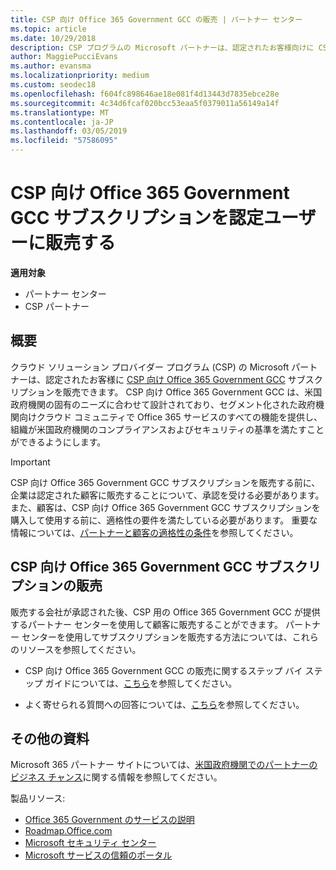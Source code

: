 ```yaml
---
title: CSP 向け Office 365 Government GCC の販売 | パートナー センター
ms.topic: article
ms.date: 10/29/2018
description: CSP プログラムの Microsoft パートナーは、認定されたお客様向けに CSP サブスクリプションの Office 365 Government GCC を販売できます。 Office 365 Government GCC csp は、米国政府機関および政府の請負業者用に設計されたクラウドの生産性サービスのスイートです。
author: MaggiePucciEvans
ms.author: evansma
ms.localizationpriority: medium
ms.custom: seodec18
ms.openlocfilehash: f604fc898646ae18e081f4d13443d7835ebce28e
ms.sourcegitcommit: 4c34d6fcaf020bcc53eaa5f0379011a56149a14f
ms.translationtype: MT
ms.contentlocale: ja-JP
ms.lasthandoff: 03/05/2019
ms.locfileid: "57586095"
---
```

# <a name="sell-office-365-government-gcc-for-csp-subscriptions-to-qualified-customers"></a>CSP 向け Office 365 Government GCC サブスクリプションを認定ユーザーに販売する

**適用対象**

-  パートナー センター
-  CSP パートナー


## <a name="overview"></a>概要

クラウド ソリューション プロバイダー プログラム (CSP) の Microsoft パートナーは、認定されたお客様に [CSP 向け Office 365 Government GCC](https://www.microsoft.com/microsoft-365/partners/governmentforCSP) サブスクリプションを販売できます。 CSP 向け Office 365 Government GCC は、米国政府機関の固有のニーズに合わせて設計されており、セグメント化された政府機関向けクラウド コミュニティで Office 365 サービスのすべての機能を提供し、組織が米国政府機関のコンプライアンスおよびセキュリティの基準を満たすことができるようにします。 

>[!IMPORTANT] 
>CSP 向け Office 365 Government GCC サブスクリプションを販売する前に、企業は認定された顧客に販売することについて、承認を受ける必要があります。 また、顧客は、CSP 向け Office 365 Government GCC サブスクリプションを購入して使用する前に、適格性の要件を満たしている必要があります。 重要な情報については、[パートナーと顧客の適格性の条件](csp-gcc-validate.md)を参照してください。


## <a name="sell-office-365-government-gcc-for-csp-subscriptions"></a>CSP 向け Office 365 Government GCC サブスクリプションの販売

販売する会社が承認された後、CSP 用の Office 365 Government GCC が提供するパートナー センターを使用して顧客に販売することができます。 パートナー センターを使用してサブスクリプションを販売する方法については、これらのリソースを参照してください。 

-   CSP 向け Office 365 Government GCC の販売に関するステップ バイ ステップ ガイドについては、[こちら](https://go.microsoft.com/fwlink/?linkid=2007323)を参照してください。  

-   よく寄せられる質問への回答については、[こちら](https://o365pp.blob.core.windows.net/media/Resources/GCC/Office%20365%20Government%20GCC%20for%20CSP%20Partner%20FAQ.docx)を参照してください。


## <a name="additional-resources"></a>その他の資料

Microsoft 365 パートナー サイトについては、[米国政府機関でのパートナーのビジネス チャンス](https://www.microsoft.com/microsoft-365/partners/governmentforCSP)に関する情報を参照してください。

製品リソース:

- [Office 365 Government のサービスの説明](https://technet.microsoft.com/library/mt774581.aspx)
- [Roadmap.Office.com](https://products.office.com/business/office-365-roadmap)
- [Microsoft セキュリティ センター](https://www.microsoft.com/TrustCenter/)
- [Microsoft サービスの信頼のポータル](https://aka.ms/STP)

